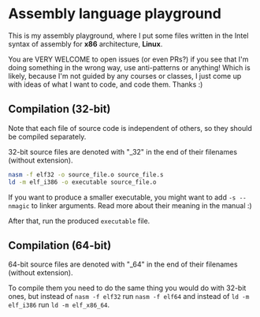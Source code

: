 # Assembly language playground

This is my assembly playground, where I put some files written in the Intel syntax of assembly for
**x86** architecture, **Linux**.

You are VERY WELCOME to open issues (or even PRs?) if you see that I'm doing something in the wrong
way, use anti-patterns or anything! Which is likely, because I'm not guided by any courses or classes,
I just come up with ideas of what I want to code, and code them. Thanks :)

## Compilation (32-bit)

Note that each file of source code is independent of others, so they should be compiled
separately.

32-bit source files are denoted with "\_32" in the end of their filenames (without extension).

```sh
nasm -f elf32 -o source_file.o source_file.s
ld -m elf_i386 -o executable source_file.o
```

If you want to produce a smaller executable, you might want to add `-s --nmagic` to linker
arguments. Read more about their meaning in the manual :)

After that, run the produced `executable` file.

## Compilation (64-bit)

64-bit source files are denoted with "\_64" in the end of their filenames (without extension).

To compile them you need to do the same thing you would do with 32-bit ones, but instead of
`nasm -f elf32` run `nasm -f elf64` and instead of `ld -m elf_i386` run `ld -m elf_x86_64`.
